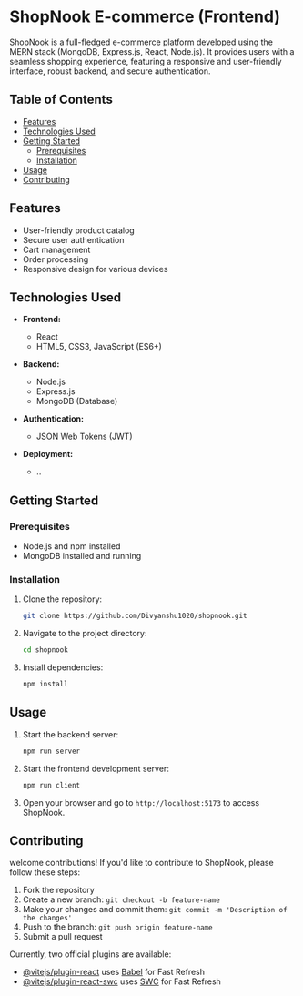 # ShopNook E-commerce (Frontend)
ShopNook is a full-fledged e-commerce platform developed using the MERN stack (MongoDB, Express.js, React, Node.js). It provides users with a seamless shopping experience, featuring a responsive and user-friendly interface, robust backend, and secure authentication.

## Table of Contents
- [Features](#features)
- [Technologies Used](#technologies-used)
- [Getting Started](#getting-started)
  - [Prerequisites](#prerequisites)
  - [Installation](#installation)
- [Usage](#usage)
- [Contributing](#contributing)

## Features
- User-friendly product catalog
- Secure user authentication
- Cart management
- Order processing
- Responsive design for various devices

## Technologies Used
- **Frontend:**
  - React
  - HTML5, CSS3, JavaScript (ES6+)

- **Backend:**
  - Node.js
  - Express.js
  - MongoDB (Database)

- **Authentication:**
  - JSON Web Tokens (JWT)

- **Deployment:**
  - ..

## Getting Started

### Prerequisites
- Node.js and npm installed
- MongoDB installed and running

### Installation
1. Clone the repository:
   ```bash
   git clone https://github.com/Divyanshu1020/shopnook.git
   ```

2. Navigate to the project directory:
   ```bash
   cd shopnook
   ```

3. Install dependencies:
   ```bash
   npm install
   ```

## Usage
1. Start the backend server:
   ```bash
   npm run server
   ```

2. Start the frontend development server:
   ```bash
   npm run client
   ```

3. Open your browser and go to `http://localhost:5173` to access ShopNook.

## Contributing
welcome contributions! If you'd like to contribute to ShopNook, please follow these steps:
1. Fork the repository
2. Create a new branch: `git checkout -b feature-name`
3. Make your changes and commit them: `git commit -m 'Description of the changes'`
4. Push to the branch: `git push origin feature-name`
5. Submit a pull request

Currently, two official plugins are available:

- [@vitejs/plugin-react](https://github.com/vitejs/vite-plugin-react/blob/main/packages/plugin-react/README.md) uses [Babel](https://babeljs.io/) for Fast Refresh
- [@vitejs/plugin-react-swc](https://github.com/vitejs/vite-plugin-react-swc) uses [SWC](https://swc.rs/) for Fast Refresh
